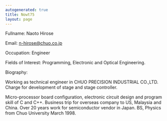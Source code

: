 ```yaml
---
autogenerated: true
title: Nowt75
layout: page
---
```


Fullname: Naoto Hirose

Email: n-hirose@chuo.co.jp

Occupation: Engineer

Fields of Interest: Programming, Electronic and Optical Engineering.

Biography:

Working as technical engineer in CHUO PRECISION INDUSTRIAL CO.,LTD.
Charge for development of stage and stage controller.

Micro-processor board configuration, electronic circuit design and
program skill of C and C++. Business trip for overseas company to US,
Malaysia and China. Over 20 years work for semiconductor vendor in
Japan. BS, Physics from Chuo University March 1998.
